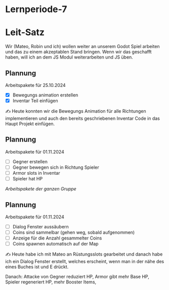 # Lernperiode-7

# Leit-Satz
Wir (Mateo, Robin und ich) wollen weiter an unserem Godot Spiel arbeiten und das zu einem akzeptablen Stand bringen. Wenn wir das geschafft haben, will ich an dem JS Modul weiterarbeiten und JS üben. 

## Plannung
Arbeitspakete für 25.10.2024

- [X] Bewegungs animation erstellen
- [X] Inventar Teil einfügen

✍️ Heute konnten wir die Bewegungs Animation für alle Richtungen implementieren und auch den bereits geschriebenen Inventar Code in das Haupt Projekt einfügen.

## Plannung
Arbeitspakete für 01.11.2024

- [ ] Gegner erstellen
- [ ] Gegner bewegen sich in Richtung Spieler
- [ ] Armor slots in Inventar
- [ ] Spieler hat HP
      
*Arbeitspakete der ganzen Gruppe*

## Plannung
Arbeitspakete für 01.11.2024

- [ ] Dialog Fenster aussäubern
- [ ] Coins sind sammelbar (gehen weg, sobald aufgenommen)
- [ ] Anzeige für die Anzahl gesammelter Coins
- [ ] Coins spawnen automatisch auf der Map
      
✍️ Heute habe ich mit Mateo an Rüstungsslots gearbeitet und danach habe ich ein Dialog Fenster erstellt, welches erscheint, wenn man in der nähe des eines Buches ist und E drückt. 

Danach: Attacke von Gegner reduziert HP, Armor gibt mehr Base HP, Spieler regeneriert HP, mehr Booster Items, 
